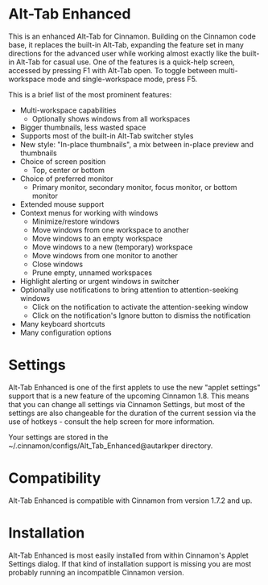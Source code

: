 Alt-Tab Enhanced
================
This is an enhanced Alt-Tab for Cinnamon. Building on the Cinnamon code base, it replaces the built-in Alt-Tab, expanding the feature set in many directions for the advanced user while working almost exactly like the built-in Alt-Tab for casual use. One of the features is a quick-help screen, accessed by pressing F1 with Alt-Tab open. To toggle between multi-workspace mode and single-workspace mode, press F5.

This is a brief list of the most prominent features:
  - Multi-workspace capabilities
    - Optionally shows windows from all workspaces
  - Bigger thumbnails, less wasted space
  - Supports most of the built-in Alt-Tab switcher styles
  - New style: "In-place thumbnails", a mix between in-place preview and thumbnails
  - Choice of screen position
    - Top, center or bottom
  - Choice of preferred monitor
    - Primary monitor, secondary monitor, focus monitor, or bottom monitor
  - Extended mouse support
  - Context menus for working with windows
    - Minimize/restore windows
    - Move windows from one workspace to another
    - Move windows to an empty workspace
    - Move windows to a new (temporary) workspace
    - Move windows from one monitor to another
    - Close windows
    - Prune empty, unnamed workspaces
  - Highlight alerting or urgent windows in switcher
  - Optionally use notifications to bring attention to attention-seeking windows
    - Click on the notification to activate the attention-seeking window
    - Click on the notification's Ignore button to dismiss the notification
  - Many keyboard shortcuts
  - Many configuration options

Settings
=============
Alt-Tab Enhanced is one of the first applets to use the new "applet settings" support that is a new feature of the upcoming Cinnamon 1.8. This means that you can change all settings via Cinnamon Settings, but most of the settings are also changeable for the duration of the current session via the use of hotkeys - consult the help screen for more information.

Your settings are stored in the ~/.cinnamon/configs/Alt_Tab_Enhanced@autarkper directory.

Compatibility
=============

Alt-Tab Enhanced is compatible with Cinnamon from version 1.7.2 and up.

Installation
=============
Alt-Tab Enhanced is most easily installed from within Cinnamon's Applet Settings dialog. If that kind of installation support is missing you are most probably running an incompatible Cinnamon version.


